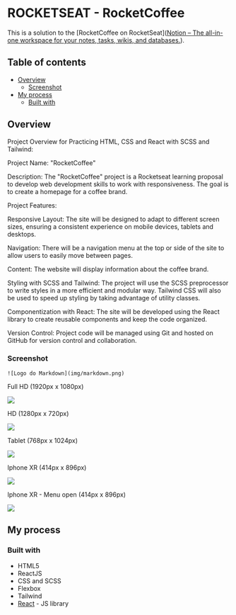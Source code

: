 # ROCKETSEAT - RocketCoffee

This is a solution to the [RocketCoffee on RocketSeat]([Notion – The all-in-one workspace for your notes, tasks, wikis, and databases.](https://efficient-sloth-d85.notion.site/Desafio-RocketCoffee-7802895f0dd44da5a6f71a64badc7e72)).

## Table of contents

- [Overview](#overview)
  - [Screenshot](#screenshot)
- [My process](#my-process)
  - [Built with](#built-with)

## Overview

Project Overview for Practicing HTML, CSS and React with SCSS and Tailwind:

Project Name: "RocketCoffee" 

Description: The "RocketCoffee" project is a Rocketseat learning proposal to develop web development skills to work with responsiveness. The goal is to create a homepage for a coffee brand. 

Project Features: 

Responsive Layout: The site will be designed to adapt to different screen sizes, ensuring a consistent experience on mobile devices, tablets and desktops. 

Navigation: There will be a navigation menu at the top or side of the site to allow users to easily move between pages.

Content: The website will display information about the coffee brand. 

Styling with SCSS and Tailwind: The project will use the SCSS preprocessor to write styles in a more efficient and modular way. Tailwind CSS will also be used to speed up styling by taking advantage of utility classes. 

Componentization with React: The site will be developed using the React library to create reusable components and keep the code organized. 

Version Control: Project code will be managed using Git and hosted on GitHub for version control and collaboration.

### Screenshot

```
![Logo do Markdown](img/markdown.png)
```

<p>Full HD (1920px x 1080px)</p>
<img src="./public//result/Full_HD.png" />
<p>HD (1280px x 720px)</p>
<img src="./public//result/HD.png" />
<p>Tablet (768px x 1024px)</p>
<img src="./public//result/Tablet.png" />
<p>Iphone XR (414px x 896px)</p>
<img src="./public//result/IphoneXR.png" />
<p>Iphone XR - Menu open (414px x 896px)</p>
<img src="./public//result/xr_menu.png" />

### 

## My process

### Built with

- HTML5
- ReactJS
- CSS and SCSS
- Flexbox
- Tailwind
- [React](https://reactjs.org/) - JS library
